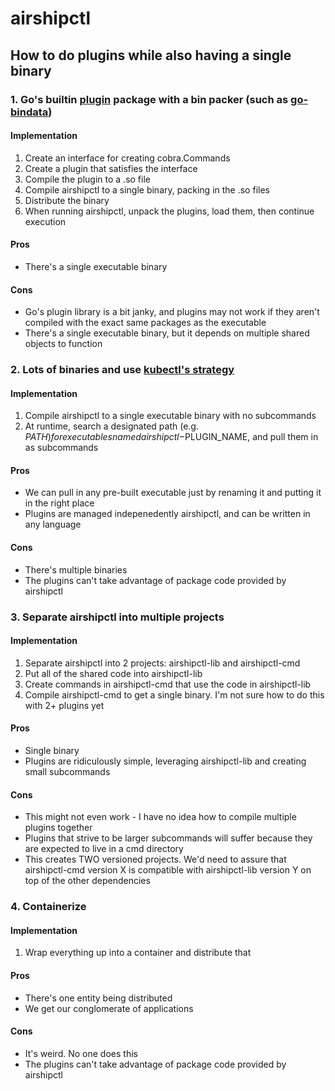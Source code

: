 airshipctl
==========

How to do plugins while also having a single binary
---------------------------------------------------

### 1. Go's builtin [plugin][plugin] package with a bin packer (such as [go-bindata][bindata])
#### Implementation
  1. Create an interface for creating cobra.Commands
  2. Create a plugin that satisfies the interface
  3. Compile the plugin to a .so file
  4. Compile airshipctl to a single binary, packing in the .so files
  5. Distribute the binary
  6. When running airshipctl, unpack the plugins, load them, then continue
     execution
#### Pros
  - There's a single executable binary
#### Cons
  - Go's plugin library is a bit janky, and plugins may not work if they aren't
    compiled with the exact same packages as the executable
  - There's a single executable binary, but it depends on multiple shared
    objects to function

### 2. Lots of binaries and use [kubectl's strategy][kubectl-plugin]
#### Implementation
  1. Compile airshipctl to a single executable binary with no subcommands
  2. At runtime, search a designated path (e.g. $PATH) for executables named
     airshipctl-$PLUGIN_NAME, and pull them in as subcommands
#### Pros
  - We can pull in any pre-built executable just by renaming it and putting it
    in the right place
  - Plugins are managed indepenedently airshipctl, and can be written in any
    language
#### Cons
  - There's multiple binaries
  - The plugins can't take advantage of package code provided by airshipctl

### 3. Separate airshipctl into multiple projects
#### Implementation
  1. Separate airshipctl into 2 projects: airshipctl-lib and airshipctl-cmd
  2. Put all of the shared code into airshipctl-lib
  3. Create commands in airshipctl-cmd that use the code in airshipctl-lib
  4. Compile airshipctl-cmd to get a single binary. I'm not sure how to do this
     with 2+ plugins yet
#### Pros
  - Single binary
  - Plugins are ridiculously simple, leveraging airshipctl-lib and creating
    small subcommands
#### Cons
  - This might not even work - I have no idea how to compile multiple plugins
    together
  - Plugins that strive to be larger subcommands will suffer because they are
    expected to live in a cmd directory
  - This creates TWO versioned projects. We'd need to assure that
    airshipctl-cmd version X is compatible with airshipctl-lib version Y on top
    of the other dependencies

### 4. Containerize
#### Implementation
  1. Wrap everything up into a container and distribute that
#### Pros
  - There's one entity being distributed
  - We get our conglomerate of applications
#### Cons
  - It's weird. No one does this
  - The plugins can't take advantage of package code provided by airshipctl


[plugin]: https://golang.org/pkg/plugin/
[bindata]: https://github.com/jteeuwen/go-bindata
[kubectl-plugin]: https://github.com/kubernetes/kubernetes/blob/master/pkg/kubectl/cmd/cmd.go#L327-L408
